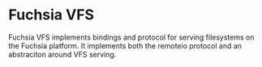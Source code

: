 # Fuchsia VFS

Fuchsia VFS implements bindings and protocol for serving filesystems on the
Fuchsia platform. It implements both the remoteio protocol and an abstraciton
around VFS serving.
